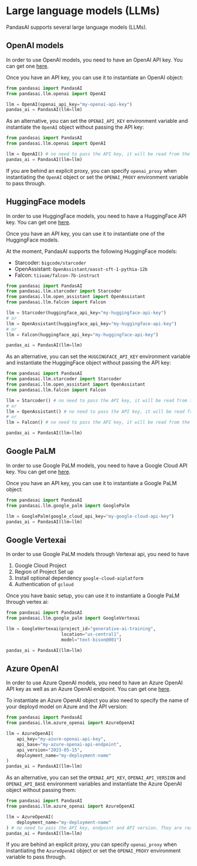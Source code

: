# Large language models (LLMs)

PandasAI supports several large language models (LLMs).

## OpenAI models

In order to use OpenAI models, you need to have an OpenAI API key. You can get one [here](https://platform.openai.com/).

Once you have an API key, you can use it to instantiate an OpenAI object:

```python
from pandasai import PandasAI
from pandasai.llm.openai import OpenAI

llm = OpenAI(openai_api_key="my-openai-api-key")
pandas_ai = PandasAI(llm=llm)
```

As an alternative, you can set the `OPENAI_API_KEY` environment variable and instantiate the `OpenAI` object without passing the API key:

```python
from pandasai import PandasAI
from pandasai.llm.openai import OpenAI

llm = OpenAI() # no need to pass the API key, it will be read from the environment variable
pandas_ai = PandasAI(llm=llm)
```

If you are behind an explicit proxy, you can specify `openai_proxy` when instantiating the `OpenAI` object or set the `OPENAI_PROXY` environment variable to pass through.


## HuggingFace models

In order to use HuggingFace models, you need to have a HuggingFace API key. You can get one [here](https://huggingface.co/join).

Once you have an API key, you can use it to instantiate one of the HuggingFace models.

At the moment, PandasAI supports the following HuggingFace models:

- Starcoder: `bigcode/starcoder`
- OpenAssistant: `OpenAssistant/oasst-sft-1-pythia-12b`
- Falcon: `tiiuae/falcon-7b-instruct`

```python
from pandasai import PandasAI
from pandasai.llm.starcoder import Starcoder
from pandasai.llm.open_assistant import OpenAssistant
from pandasai.llm.falcon import Falcon

llm = Starcoder(huggingface_api_key="my-huggingface-api-key")
# or
llm = OpenAssistant(huggingface_api_key="my-huggingface-api-key")
# or
llm = Falcon(huggingface_api_key="my-huggingface-api-key")

pandas_ai = PandasAI(llm=llm)
```

As an alternative, you can set the `HUGGINGFACE_API_KEY` environment variable and instantiate the HuggingFace object without passing the API key:

```python
from pandasai import PandasAI
from pandasai.llm.starcoder import Starcoder
from pandasai.llm.open_assistant import OpenAssistant
from pandasai.llm.falcon import Falcon

llm = Starcoder() # no need to pass the API key, it will be read from the environment variable
# or
llm = OpenAssistant() # no need to pass the API key, it will be read from the environment variable
# or
llm = Falcon() # no need to pass the API key, it will be read from the environment variable

pandas_ai = PandasAI(llm=llm)
```

## Google PaLM

In order to use Google PaLM models, you need to have a Google Cloud API key. You can get one [here](https://developers.generativeai.google/tutorials/setup).

Once you have an API key, you can use it to instantiate a Google PaLM object:

```python
from pandasai import PandasAI
from pandasai.llm.google_palm import GooglePalm

llm = GooglePalm(google_cloud_api_key="my-google-cloud-api-key")
pandas_ai = PandasAI(llm=llm)
```

## Google Vertexai

In order to use Google PaLM models through Vertexai api, you need to have

1. Google Cloud Project
2. Region of Project Set up
3. Install optional dependency `google-cloud-aiplatform `
4. Authentication of `gcloud` 


Once you have basic setup, you can use it to instantiate a Google PaLM through vertex ai:

```python
from pandasai import PandasAI
from pandasai.llm.google_palm import GoogleVertexai

llm = GoogleVertexai(project_id="generative-ai-training",
                     location="us-central1",
                     model="text-bison@001")

pandas_ai = PandasAI(llm=llm)

```


## Azure OpenAI

In order to use Azure OpenAI models, you need to have an Azure OpenAI API key as well as an Azure OpenAI endpoint. You can get one [here](https://azure.microsoft.com/it-it/products/cognitive-services/openai-service).

To instantiate an Azure OpenAI object you also need to specify the name of your deployd model on Azure and the API version:

```python
from pandasai import PandasAI
from pandasai.llm.azure_openai import AzureOpenAI

llm = AzureOpenAI(
    api_key="my-azure-openai-api-key",
    api_base="my-azure-openai-api-endpoint",
    api_version="2023-05-15",
    deployment_name="my-deployment-name"
)
pandas_ai = PandasAI(llm=llm)
```

As an alternative, you can set the `OPENAI_API_KEY`, `OPENAI_API_VERSION` and `OPENAI_API_BASE` environment variables and instantiate the Azure OpenAI object without passing them:

```python
from pandasai import PandasAI
from pandasai.llm.azure_openai import AzureOpenAI

llm = AzureOpenAI(
    deployment_name="my-deployment-name"
) # no need to pass the API key, endpoint and API version. They are read from the environment variable
pandas_ai = PandasAI(llm=llm)
```

If you are behind an explicit proxy, you can specify `openai_proxy` when instantiating the `AzureOpenAI` object or set the `OPENAI_PROXY` environment variable to pass through.


